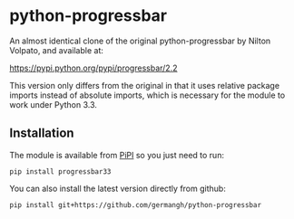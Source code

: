 python-progressbar
==================

An almost identical clone of the original python-progressbar by Nilton Volpato,
and available at:

https://pypi.python.org/pypi/progressbar/2.2

This version only differs from the original in that it uses relative package
imports instead of absolute imports, which is necessary for the module to
work under Python 3.3.

## Installation

The module is available from [PiPI](https://pypi.python.org/pypi/progressbar33/2.4) 
so you just need to run:

````
pip install progressbar33
````

You can also install the latest version directly from github:

````
pip install git+https://github.com/germangh/python-progressbar
````


